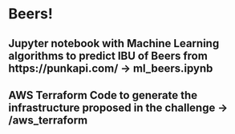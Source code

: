 <h1> Beers! </h1>

<h2>Jupyter notebook with Machine Learning algorithms to predict IBU of Beers from https://punkapi.com/ -> ml_beers.ipynb</h2>

<h2>AWS Terraform Code to generate the infrastructure proposed in the challenge -> /aws_terraform</h2>

